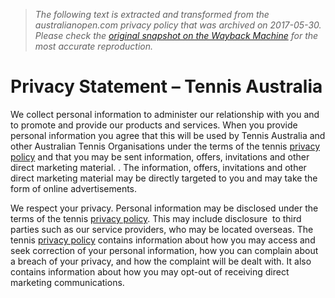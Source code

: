 > *The following text is extracted and transformed from the australianopen.com privacy policy that was archived on 2017-05-30. Please check the [original snapshot on the Wayback Machine](https://web.archive.org/web/20170530064207id_/http%3A//www.tennis.com.au/privacy-statement) for the most accurate reproduction.*

# Privacy Statement – Tennis Australia

We collect personal information to administer our relationship with you and to promote and provide our products and services. When you provide personal information you agree that this will be used by Tennis Australia and other Australian Tennis Organisations under the terms of the tennis [privacy policy](http://www.tennis.com.au/privacy) and that you may be sent information, offers, invitations and other direct marketing material. . The information, offers, invitations and other direct marketing material may be directly targeted to you and may take the form of online advertisements.

We respect your privacy. Personal information may be disclosed under the terms of the tennis [privacy policy](http://www.tennis.com.au/privacy). This may include disclosure  to third parties such as our service providers, who may be located overseas. The tennis [privacy policy](http://www.tennis.com.au/privacy) contains information about how you may access and seek correction of your personal information, how you can complain about a breach of your privacy, and how the complaint will be dealt with. It also contains information about how you may opt-out of receiving direct marketing communications.
